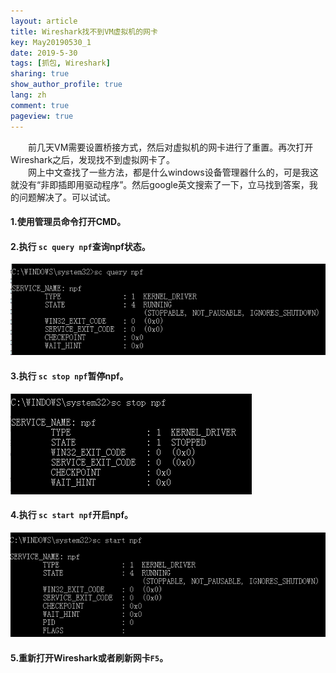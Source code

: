 ```yaml
---
layout: article
title: Wireshark找不到VM虚拟机的网卡
key: May20190530_1
date: 2019-5-30
tags: [抓包, Wireshark]
sharing: true
show_author_profile: true
lang: zh
comment: true
pageview: true
---
```

&emsp;&emsp;前几天VM需要设置桥接方式，然后对虚拟机的网卡进行了重置。再次打开Wireshark之后，发现找不到虚拟网卡了。<br><!--more-->
&emsp;&emsp;网上中文查找了一些方法，都是什么windows设备管理器什么的，可是我这就没有“非即插即用驱动程序”。然后google英文搜索了一下，立马找到答案，我的问题解决了。可以试试。<br>
#### 1.使用管理员命令打开CMD。
#### 2.执行 `sc query npf`查询npf状态。
![npf状态](/images/20190530154957.png)
#### 3.执行 `sc stop npf`暂停npf。
![暂停npf](/images/20190530155149.png)
#### 4.执行 `sc start npf`开启npf。
![开启npf](/images/20190530155211.png)
#### 5.重新打开Wireshark或者刷新网卡`F5`。

